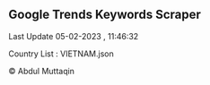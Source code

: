 

## Google Trends Keywords Scraper 
 
Last Update 05-02-2023 , 11:46:32

Country List :
VIETNAM.json



© Abdul Muttaqin 
